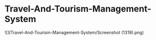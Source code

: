 # Travel-And-Tourism-Management-System

![](Travel-And-Tourism-Management-System/Screenshot (1319).png)
